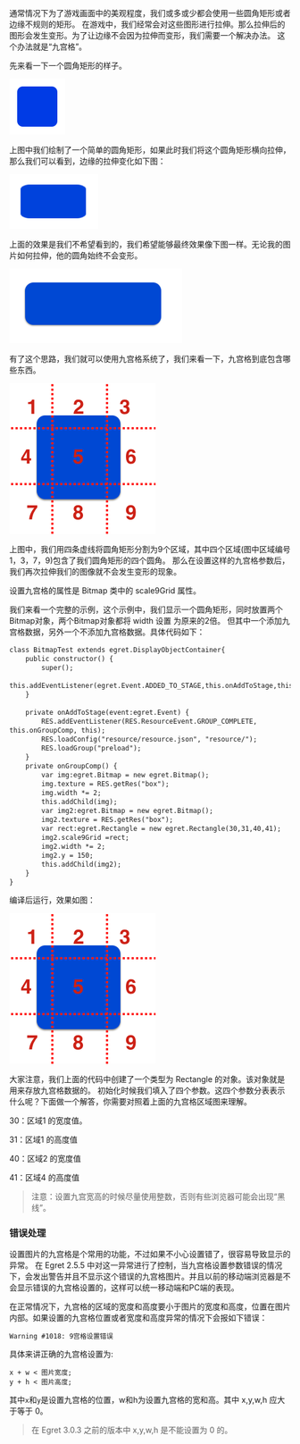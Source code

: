 通常情况下为了游戏画面中的美观程度，我们或多或少都会使用一些圆角矩形或者边缘不规则的矩形。 在游戏中，我们经常会对这些图形进行拉伸。那么拉伸后的图形会发生变形。为了让边缘不会因为拉伸而变形，我们需要一个解决办法。 这个办法就是“九宫格”。

先来看一下一个圆角矩形的样子。

![](556564e1ddd8d.png)

上图中我们绘制了一个简单的圆角矩形，如果此时我们将这个圆角矩形横向拉伸，那么我们可以看到，边缘的拉伸变化如下图：

![](556564e1e524c.png)

上面的效果是我们不希望看到的，我们希望能够最终效果像下图一样。无论我的图片如何拉伸，他的圆角始终不会变形。

![](556564e1e5d41.png)

有了这个思路，我们就可以使用九宫格系统了，我们来看一下，九宫格到底包含哪些东西。

![](556564e1e68d5.png)

上图中，我们用四条虚线将圆角矩形分割为9个区域，其中四个区域(图中区域编号1，3，7，9)包含了我们圆角矩形的四个圆角。 那么在设置这样的九宫格参数后，我们再次拉伸我们的图像就不会发生变形的现象。

设置九宫格的属性是 Bitmap 类中的 scale9Grid 属性。

我们来看一个完整的示例，这个示例中，我们显示一个圆角矩形，同时放置两个Bitmap对象，两个Bitmap对象都将 width 设置 为原来的2倍。 但其中一个添加九宫格数据，另外一个不添加九宫格数据。具体代码如下：

```
class BitmapTest extends egret.DisplayObjectContainer{
    public constructor() {
        super();
        this.addEventListener(egret.Event.ADDED_TO_STAGE,this.onAddToStage,this);
    }
    
    private onAddToStage(event:egret.Event) {
        RES.addEventListener(RES.ResourceEvent.GROUP_COMPLETE, this.onGroupComp, this);
        RES.loadConfig("resource/resource.json", "resource/");
        RES.loadGroup("preload");
    }
    private onGroupComp() {
        var img:egret.Bitmap = new egret.Bitmap();
        img.texture = RES.getRes("box");
        img.width *= 2;
        this.addChild(img);
        var img2:egret.Bitmap = new egret.Bitmap();
        img2.texture = RES.getRes("box");
        var rect:egret.Rectangle = new egret.Rectangle(30,31,40,41);
        img2.scale9Grid =rect;
        img2.width *= 2;
        img2.y = 150;
        this.addChild(img2);
    }
}
```

编译后运行，效果如图：

![](556564e1e68d5.png)

大家注意，我们上面的代码中创建了一个类型为 Rectangle 的对象。该对象就是用来存放九宫格数据的。 初始化时候我们填入了四个参数。这四个参数分表表示什么呢？下面做一个解答，你需要对照着上面的九宫格区域图来理解。

30：区域1 的宽度值。

31：区域1 的高度值

40：区域2 的宽度值

41：区域4 的高度值

>注意：设置九宫宽高的时候尽量使用整数，否则有些浏览器可能会出现“黑线”。


### 错误处理

设置图片的九宫格是个常用的功能，不过如果不小心设置错了，很容易导致显示的异常。 在 Egret 2.5.5 中对这一异常进行了控制，当九宫格设置参数错误的情况下，会发出警告并且不显示这个错误的九宫格图片。并且以前的移动端浏览器是不会显示错误的九宫格设置的，这样可以统一移动端和PC端的表现。

在正常情况下，九宫格的区域的宽度和高度要小于图片的宽度和高度，位置在图片内部。如果设置的九宫格位置或者宽度和高度异常的情况下会报如下错误：

```
Warning #1018: 9宫格设置错误
```

具体来讲正确的九宫格设置为:
```
x + w < 图片宽度;
y + h < 图片高度;
```
其中`x`和`y`是设置九宫格的位置，w和h为设置九宫格的宽和高。其中 x,y,w,h 应大于等于 0。

> 在 Egret 3.0.3 之前的版本中 x,y,w,h 是不能设置为 0 的。
